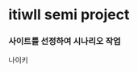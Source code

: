 # itiwll semi project
### 사이트를 선정하여 시나리오 작업
<a hred="https://www.nike.com/kr?utm_source=Google&utm_medium=PS&utm_campaign=365DIGITAL_Google_SA_Keyword_Main_PC&cp=72646825390_search_&gad_source=1&gclid=EAIaIQobChMIia3Yv77thAMVp6tmAh1FggMQEAAYASAAEgKOA_D_BwE">나이키</a>
